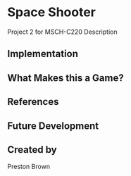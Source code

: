 # Space Shooter
Project 2 for MSCH-C220
Description

## Implementation

## What Makes this a Game?

## References

## Future Development

## Created by
Preston Brown
